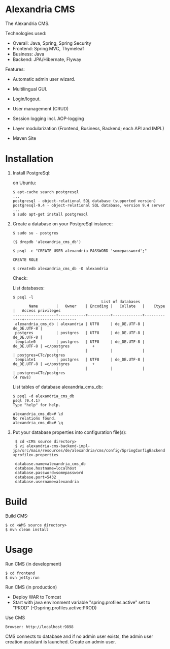 Alexandria CMS
==============

The Alexandria CMS.

Technologies used:

* Overall: Java, Spring, Spring Security
* Frontend: Spring MVC, Thymeleaf
* Business: Java
* Backend: JPA/Hibernate, Flyway

Features:

* Automatic admin user wizard.
* Multilingual GUI.
* Login/logout.
* User management (CRUD)
* Session logging incl. AOP-logging
* Layer modularization (Frontend, Business, Backend; each API and IMPL)

* Maven Site

Installation
============

1.  Install PostgreSql:

    on Ubuntu:

        $ apt-cache search postgresql
        ...
        postgresql - object-relational SQL database (supported version)
        postgresql-9.4 - object-relational SQL database, version 9.4 server
        ...
        $ sudo apt-get install postgresql


2.  Create a database on your PostgreSql instance:

        $ sudo su - postgres
    
        ($ dropdb 'alexandria_cms_db')
    
        $ psql -c "CREATE USER alexandria PASSWORD 'somepassword';"
    
        CREATE ROLE
    
        $ createdb alexandria_cms_db -O alexandria

    Check:

    List databases:

        $ psql -l
                                               List of databases
               Name        |   Owner    | Encoding |   Collate   |    Ctype    |   Access privileges   
        -------------------+------------+----------+-------------+-------------+-----------------------
         alexandria_cms_db | alexandria | UTF8     | de_DE.UTF-8 | de_DE.UTF-8 | 
         postgres          | postgres   | UTF8     | de_DE.UTF-8 | de_DE.UTF-8 | 
         template0         | postgres   | UTF8     | de_DE.UTF-8 | de_DE.UTF-8 | =c/postgres          +
                           |            |          |             |             | postgres=CTc/postgres
         template1         | postgres   | UTF8     | de_DE.UTF-8 | de_DE.UTF-8 | =c/postgres          +
                           |            |          |             |             | postgres=CTc/postgres
        (4 rows)

    List tables of database alexandria_cms_db:

        $ psql -d alexandria_cms_db
        psql (9.4.1)
        Type "help" for help.

        alexandria_cms_db=# \d
        No relations found.
        alexandria_cms_db=# \q

3. Put your database properties into configuration file(s):

        $ cd <CMS source directory>
        $ vi alexandria-cms-backend-impl-jpa/src/main/resources/de/alexandria/cms/config/SpringConfigBackend-<profile>.properties

        database.name=alexandria_cms_db
        database.hostname=localhost
        database.password=somepassword
        database.port=5432
        database.username=alexandria

Build
=====

Build CMS:

    $ cd <WMS source directory>
    $ mvn clean install

Usage
=====

Run CMS (in development)
 
    $ cd frontend
    $ mvn jetty:run

Run CMS (in production)

* Deploy WAR to Tomcat
* Start with java environment variable "spring.profiles.active" set to "PROD" (-Dspring.profiles.active:PROD)

Use CMS

    Browser: http://localhost:9898

CMS connects to database and if no admin user exists, the admin user creation assistant is launched.
Create an admin user.
